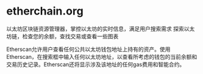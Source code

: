 # etherchain.org


以太坊区块链资源管理器，掌控以太坊的实时信息，满足用户搜索需求
探索以太坊链，检查您的余额，查找交易或查看一些图表

Etherscan允许用户查看任何公共以太坊钱包地址上持有的资产。使用Etherscan，在搜索框中输入任何以太坊地址，以查看所考虑的钱包的当前余额和交易历史记录。Etherscan还将显示涉及该地址的任何gas费用和智能合约。
